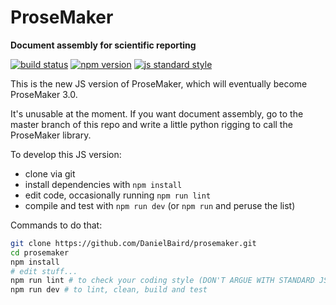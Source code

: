 
ProseMaker
==========

**Document assembly for scientific reporting**

[![build status](https://travis-ci.org/DanielBaird/prosemaker.svg?branch=js-peg)](https://travis-ci.org/DanielBaird/prosemaker)
[![npm version](https://img.shields.io/npm/v/prosemaker.svg)](https://www.npmjs.com/package/prosemaker)
[![js standard style](https://img.shields.io/badge/code%20style-standard-brightgreen.svg)](http://standardjs.com/)

This is the new JS version of ProseMaker, which will eventually become
ProseMaker 3.0.

It's unusable at the moment.  If you want document assembly, go to the master
branch of this repo and write a little python rigging to call the ProseMaker
library.

To develop this JS version:

- clone via git    
- install dependencies with `npm install`
- edit code, occasionally running `npm run lint`
- compile and test with `npm run dev` (or `npm run` and peruse the list)

Commands to do that:
```sh
git clone https://github.com/DanielBaird/prosemaker.git
cd prosemaker
npm install
# edit stuff...
npm run lint # to check your coding style (DON'T ARGUE WITH STANDARD JS)
npm run dev # to lint, clean, build and test
```

